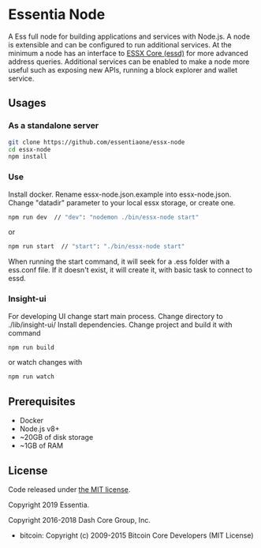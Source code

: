 Essentia Node
============

A Ess full node for building applications and services with Node.js. A node is extensible and can be configured to run additional services. At the minimum a node has an interface to [ESSX Core (essd)](https://github.com/essentiaone/essx) for more advanced address queries. Additional services can be enabled to make a node more useful such as exposing new APIs, running a block explorer and wallet service.

## Usages

### As a standalone server

```bash
git clone https://github.com/essentiaone/essx-node
cd essx-node
npm install
```
### Use 
Install docker.
Rename essx-node.json.example  into essx-node.json. Change "datadir" parameter to your local essx storage, or create one.
````bash
npm run dev  // "dev": "nodemon ./bin/essx-node start"
````
or
````bash
npm run start  // "start": "./bin/essx-node start"
````
When running the start command, it will seek for a .ess folder with a ess.conf file.
If it doesn't exist, it will create it, with basic task to connect to essd.

### Insight-ui
For developing UI change start main process.
Change directory to ./lib/insight-ui/
Install dependencies.
Change project and build it with command 
```bash
npm run build
```
or watch changes with 
```bash
npm run watch
```

## Prerequisites
- Docker
- Node.js v8+
- ~20GB of disk storage
- ~1GB of RAM

## License

Code released under [the MIT license](https://github.com/essentiaone/essx-node/blob/master/LICENSE).

Copyright 2019 Essentia.

Copyright 2016-2018 Dash Core Group, Inc.

- bitcoin: Copyright (c) 2009-2015 Bitcoin Core Developers (MIT License)
